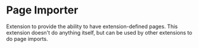 Page Importer
=============

Extension to provide the ability to have extension-defined pages. This extension doesn't do anything itself, but can be used by other extensions to do page imports.